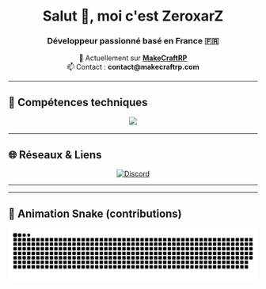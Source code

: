 <h1 align="center">Salut 👋, moi c'est ZeroxarZ</h1>
<h3 align="center">Développeur passionné basé en France 🇫🇷</h3>

<p align="center">
  🔭 Actuellement sur <a href="https://makecraftrp.com" target="_blank"><strong>MakeCraftRP</strong></a><br>
  📫 Contact : <strong>contact@makecraftrp.com</strong>
</p>

---

## 🧰 Compétences techniques

<p align="center">
  <img src="https://skillicons.dev/icons?i=js,ts,php,py,html,css,sass,bootstrap,tailwind,react,reactnative,nextjs,nodejs,express,dart,flutter,androidstudio,swift,mysql,oracle,firebase,git,github,vscode,figma,postman,zapier,ifttt" />
</p>

---

## 🌐 Réseaux & Liens

<p align="center">
  <a href="https://discord.makecraftrp.com" target="_blank">
    <img src="https://img.shields.io/badge/Discord-5865F2?style=for-the-badge&logo=discord&logoColor=white" alt="Discord" />
  </a>
</p>

---

[comment]:<br clear="both">

[comment]:<img src="https://profile-readme-generator.com/assets/snake.svg" alt="Snake animation" />

---

## 🐍 Animation Snake (contributions)

<p align="center">
  <img src="https://raw.githubusercontent.com/1999AZZAR/1999AZZAR/main/resources/grid-snake.svg" alt="snake animation" />
</p>

